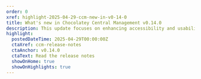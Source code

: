 ```yaml
---
order: 0
xref: highlight-2025-04-29-ccm-new-in-v0-14-0
title: What's new in Chocolatey Central Management v0.14.0
description: This update focuses on enhancing accessibility and usability, making it easier than ever for everyone to navigate and benefit from Chocolatey Central Management. We’ve made meaningful improvements to ensure a more comfortable and efficient experience for all users.
highlight:
  postedDateTime: 2025-04-29T00:00:00Z
  ctaXref: ccm-release-notes
  ctaAnchor: v0.14.0
  ctaText: Read the release notes
  showOnHome: true
  showOnHighlights: true
---
```

